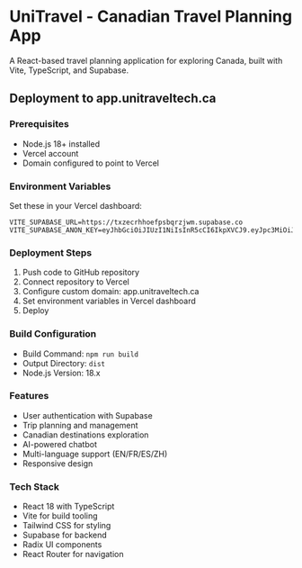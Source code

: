 # UniTravel - Canadian Travel Planning App

A React-based travel planning application for exploring Canada, built with Vite, TypeScript, and Supabase.

## Deployment to app.unitraveltech.ca

### Prerequisites
- Node.js 18+ installed
- Vercel account
- Domain configured to point to Vercel

### Environment Variables
Set these in your Vercel dashboard:
```
VITE_SUPABASE_URL=https://txzecrhhoefpsbqrzjwm.supabase.co
VITE_SUPABASE_ANON_KEY=eyJhbGciOiJIUzI1NiIsInR5cCI6IkpXVCJ9.eyJpc3MiOiJzdXBhYmFzZSIsInJlZiI6InR4emVjcmhob2VmcHNicXJ6andtIiwicm9sZSI6ImFub24iLCJpYXQiOjE3NTIzNzk3MTAsImV4cCI6MjA2Nzk1NTcxMH0.5AbzSNu1k2xbC9oDZ3mSlYf4SN5cf0nUS_pSvsWyLWM
```

### Deployment Steps
1. Push code to GitHub repository
2. Connect repository to Vercel
3. Configure custom domain: app.unitraveltech.ca
4. Set environment variables in Vercel dashboard
5. Deploy

### Build Configuration
- Build Command: `npm run build`
- Output Directory: `dist`
- Node.js Version: 18.x

### Features
- User authentication with Supabase
- Trip planning and management
- Canadian destinations exploration
- AI-powered chatbot
- Multi-language support (EN/FR/ES/ZH)
- Responsive design

### Tech Stack
- React 18 with TypeScript
- Vite for build tooling
- Tailwind CSS for styling
- Supabase for backend
- Radix UI components
- React Router for navigation